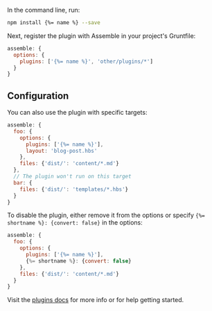 In the command line, run:

```bash
npm install {%= name %} --save
```

Next, register the plugin with Assemble in your project's Gruntfile:

```js
assemble: {
  options: {
    plugins: ['{%= name %}', 'other/plugins/*']
  }
}
```

## Configuration

You can also use the plugin with specific targets:

```js
assemble: {
  foo: {
    options: {
      plugins: ['{%= name %}'],
      layout: 'blog-post.hbs'
    },
    files: {'dist/': 'content/*.md'}
  },
  // The plugin won't run on this target
  bar: {
    files: {'dist/': 'templates/*.hbs'}
  }
}
```

To disable the plugin, either remove it from the options or specify `{%= shortname %}: {convert: false}` in the options:

```js
assemble: {
  foo: {
    options: {
      plugins: ['{%= name %}'],
      {%= shortname %}: {convert: false}
    },
    files: {'dist/': 'content/*.md'}
  }
}
```
Visit the [plugins docs](http://assemble.io/plugins/) for more info or for help getting started.